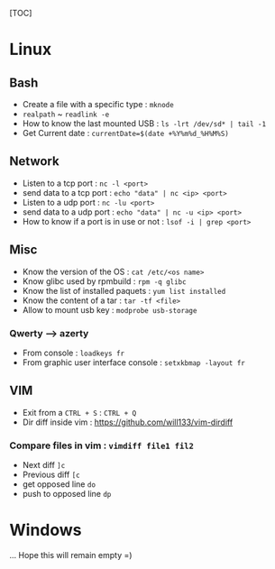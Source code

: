 [TOC]


# Linux
## Bash
* Create a file with a specific type : `mknode`
* `realpath` ~ `readlink -e`
* How to know the last mounted USB : `ls -lrt /dev/sd* | tail -1`
* Get Current date : `currentDate=$(date +%Y%m%d_%H%M%S)`

## Network
* Listen to a tcp port : `nc -l <port>`
* send data to a tcp port : `echo "data" | nc <ip> <port>`
* Listen to a udp port : `nc -lu <port>`
* send data to a udp port : `echo "data" | nc -u <ip> <port>`
* How to know if a port is in use or not : `lsof -i | grep <port>`


## Misc
* Know the version of the OS : `cat /etc/<os name>`
* Know glibc used by rpmbuild : `rpm -q glibc` 
* Know the list of installed paquets : `yum list installed`
* Know the content of a tar : `tar -tf <file>`
* Allow to mount usb key : `modprobe usb-storage`
### Qwerty --> azerty
* From console : `loadkeys fr`
* From graphic user interface console : `setxkbmap -layout fr`

## VIM
* Exit from a `CTRL + S` : `CTRL + Q`
* Dir diff inside vim : https://github.com/will133/vim-dirdiff
### Compare files in vim : `vimdiff file1 fil2`
* Next diff `]c`
* Previous diff `[c`
* get opposed line `do`
* push to opposed line `dp`

# Windows
... Hope this will remain empty =)
